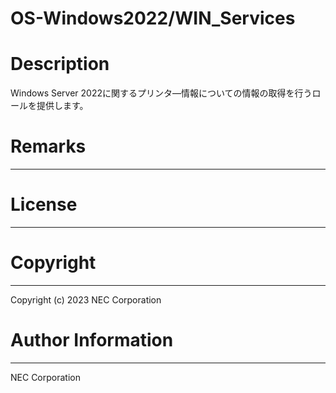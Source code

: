 OS-Windows2022/WIN_Services
=======================================================
# Description
Windows Server 2022に関するプリンタ―情報についての情報の取得を行うロールを提供します。

# Remarks
-------

# License
-------

# Copyright
---------
Copyright (c) 2023 NEC Corporation

# Author Information
------------------
NEC Corporation
